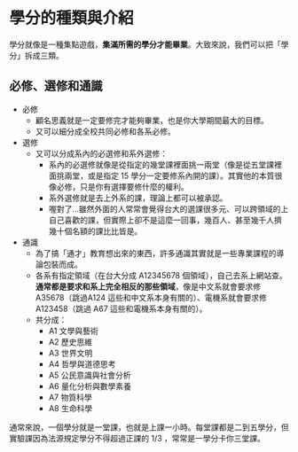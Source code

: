 # 學分的種類與介紹

學分就像是一種集點遊戲，**集滿所需的學分才能畢業**。大致來說，我們可以把「學分」拆成三類。

## 必修、選修和通識

- 必修
  - 顧名思義就是一定要修完才能夠畢業，也是你大學期間最大的目標。
  - 又可以細分成全校共同必修和各系必修。
- 選修
  - 又可以分成系內的必選修和系外選修：
    - 系內的必選修就像是從指定的幾堂課裡面挑一兩堂（像是從五堂課裡面挑兩堂，或是指定 15 學分一定要修系內開的課）。其實他的本質很像必修，只是你有選擇要修什麼的權利。
    - 系外選修就是去上外系的課，理論上都可以被承認。
    - 喔對了...雖然外面的人常常會覺得台大的選課很多元、可以跨領域的上自己喜歡的課，但實際上卻不是這麼一回事，幾百人、甚至幾千人擠幾十個名額的課比比皆是。
- 通識
  - 為了搞「通才」教育想出來的東西，許多通識其實就是一些專業課程的導論包裝而成。
  - 各系有指定領域（在台大分成 A12345678 個領域），自己去系上網站查。**通常都是要求和系上完全相反的那些領域**，像是中文系就會要求修 A35678（跳過A124 這些和中文系本身有關的）、電機系就會要求修 A123458（跳過 A67 這些和電機系本身有關的）。
  - 共分成：  
    - A1 文學與藝術
    - A2 歷史思維
    - A3 世界文明
    - A4 哲學與道德思考
    - A5 公民意識與社會分析
    - A6 量化分析與數學素養
    - A7 物質科學
    - A8 生命科學

通常來說，一個學分就是一堂課，也就是上課一小時。每堂課都是二到五學分，但實驗課因為法源規定學分不得超過正課的 1/3 ，常常是一學分卡你三堂課。

